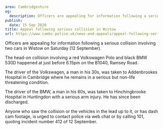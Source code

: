 ```yaml
area: Cambridgeshire
og:
  description: Officers are appealing for information following a serious collision involving two cars in Wistow on Saturday (12 September).
publish:
  date: 15 Sep 2020
title: Appeal following serious collision in Wistow
url: https://www.cambs.police.uk/news-and-appeals/appeal-following-serious-collision-in-wistow
```

Officers are appealing for information following a serious collision involving two cars in Wistow on Saturday (12 September).

The head-on collision involving a red Volkswagen Polo and black BMW 530D happened at just before 6.15pm on the B1040, Ramsey Road.

The driver of the Volkswagen, a man in his 30s, was taken to Addenbrookes Hospital in Cambridge where he remains in a serious but non-life threatening condition.

The driver of the BMW, a man in his 60s, was taken to Hinchingbrooke Hospital in Huntingdon with a serious arm injury. He has since been discharged.

Anyone who saw the collision or the vehicles in the lead up to it, or has dash cam footage, is urged to contact police via web chat or by calling 101, quoting incident number 412 of 12 September.
